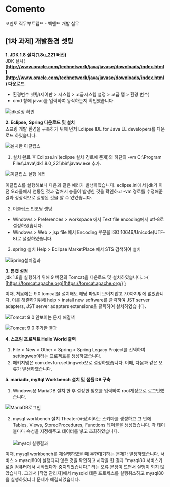 # Comento
코멘토 직무부트캠프 - 백엔드 개발 실무

## [1차 과제] 개발환경 셋팅
**1. JDK 1.8 설치(1.8u_221 버전)** <br/>
JDK 설치( **[http://www.oracle.com/technetwork/java/javase/downloads/index.html](http://www.oracle.com/technetwork/java/javase/downloads/index.html) 다운로드.**
- 환경변수 셋팅(제어판 > 시스템 > 고급시스템 설정 > 고급 탭 > 환경 변수)
- cmd 창에 javac를 입력하여 동작하는지 확인했습니다.

![jdk설정 확인](https://user-images.githubusercontent.com/74498379/212528216-033b90a3-60e0-40c6-9f04-0f7844ab3a3e.png)<br/>

**2. Eclipse, Spring 다운로드 및 설치** <br/>
스프링 개발 환경을 구축하기 위해 먼저 Eclipse IDE for Java EE developers를 다운로드 하였습니다.

![설치한 이클립스](https://user-images.githubusercontent.com/74498379/212528777-0da4405c-2112-4e81-b4ef-151500777f09.png)

1) 설치 완료 후 Eclipse.ini(eclipse 설치 경로에 존재)의 하단의
 -vm C:\Program Files\Java\jdk1.8.0_221\bin\javaw.exe 추가.

![이클립스 실행 에러](https://user-images.githubusercontent.com/74498379/212528804-e00c0b3f-a245-4c47-8475-987d99cea78f.png)

이클립스를 실행해보니 다음과 같은 에러가 발생하였습니다.
eclipse.ini에서 jdk가 이전 오라클에서 연동된 것과 겹쳐서 충돌이 발생한 것을 확인하고 -vm 경로를 수정해준 결과 정상적으로 실행된 것을 알 수 있었습니다. <br/>

2) 이클립스 인코딩 셋팅
- Windows > Preferences > workspace 에서 Text file encoding에서 utf-8로 설정하였습니다.
- Windows > Web > jsp file 에서 Encoding 부분을 ISO 10646/Unicode(UTF-8)로 설정하였습니다.

3) spring 설치
Help > Eclipse MarketPlace 에서 STS 검색하여 설치

![Spring설치결과](https://user-images.githubusercontent.com/74498379/212528841-95f3c000-d96c-4ae2-b3da-7b9888011671.png)

**3. 톰캣 설정** <br/>
jdk 1.8을 실행하기 위해 9 버전의 Tomcat을 다운로드 및 설치하였습니다. >( [https://tomcat.apache.org](https://tomcat.apache.org/)  [)](https://tomcat.apache.org/)

이때, 처음에는 9.0 tomcat을 설치해도 해당 파일이 보이지않고 7.0까지밖에 없었습니다.
이를 해결하기위해 help > install new software를 클릭하여 JST server adapters, JST server adapters extensions을 클릭하여 설치하였습니다.

![Tomcat 9 0 안보이는 문제 해결책](https://user-images.githubusercontent.com/74498379/212529792-43fdd0e2-786a-4b0d-b01b-069e8cb1e3cf.png)

![Tomcat 9 0 추가한 결과](https://user-images.githubusercontent.com/74498379/212529715-b04818ef-c0cb-4292-a78d-02cedf11010c.png)


**4. 스프링 프로젝트 Hello World 출력** <br/>
1) File > New > Other > Spring > Spring Legacy Project를 선택하여 settingweb이라는 프로젝트를 생성하였습니다.
2) 패키지명은 com.devfun.settingweb으로 설정하였습니다.
이때, 다음과 같은 오류가 발생하였습니다. <br/>



**5. mariadb, mySql Workbench 설치 및 샘플 DB 구축** <br/>
1) Windows용 MariaDB 설치 한 후 설정한 암호를 입력하여 root계정으로 로그인했습니다.

![MariaDB로그인](https://user-images.githubusercontent.com/74498379/212529800-e0a6577f-9d7d-4c90-ac87-95f6010aec9d.png)

2) mysql workbench 설치
Theater(극장)이라는 스키마를 생성하고 그 안에 Tables, Views, StoredProcedures, Functions 테이블을 생성했습니다.
각 테이블마다 속성을 지정해주고 데이터를 넣고 조회하였습니다. </br></br>
![mysql 실행결과](https://user-images.githubusercontent.com/74498379/212532466-3a9f8b5b-257b-4d7d-b187-496fc797c051.png)

이때, mysql workbench를 재실행하였을 때 무한대기하는 문제가 발생하였습니다.
서비스 > mysql80이 실행되지 않은 것을 확인하고 시작을 한 결과 "mysql80 서비스가 로컬 컴퓨터에서 시작했다가 중지되었습니다." 라는 오류 문장이 뜨면서 실행이 되지 않았습니다.
그래서 [작업 관리자]에서 mysqld 데몬 프로세스를 실행취소하고 mysql80을 실행하였더니 문제가 해결되었습니다.</br>

